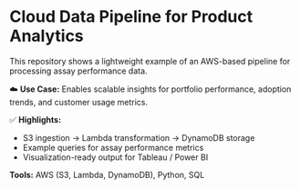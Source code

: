 # Cloud Data Pipeline for Product Analytics

This repository shows a lightweight example of an AWS-based pipeline for processing assay performance data.  

☁️ **Use Case:** Enables scalable insights for portfolio performance, adoption trends, and customer usage metrics.  

✅ **Highlights:**
- S3 ingestion → Lambda transformation → DynamoDB storage  
- Example queries for assay performance metrics  
- Visualization-ready output for Tableau / Power BI  

**Tools:** AWS (S3, Lambda, DynamoDB), Python, SQL 
